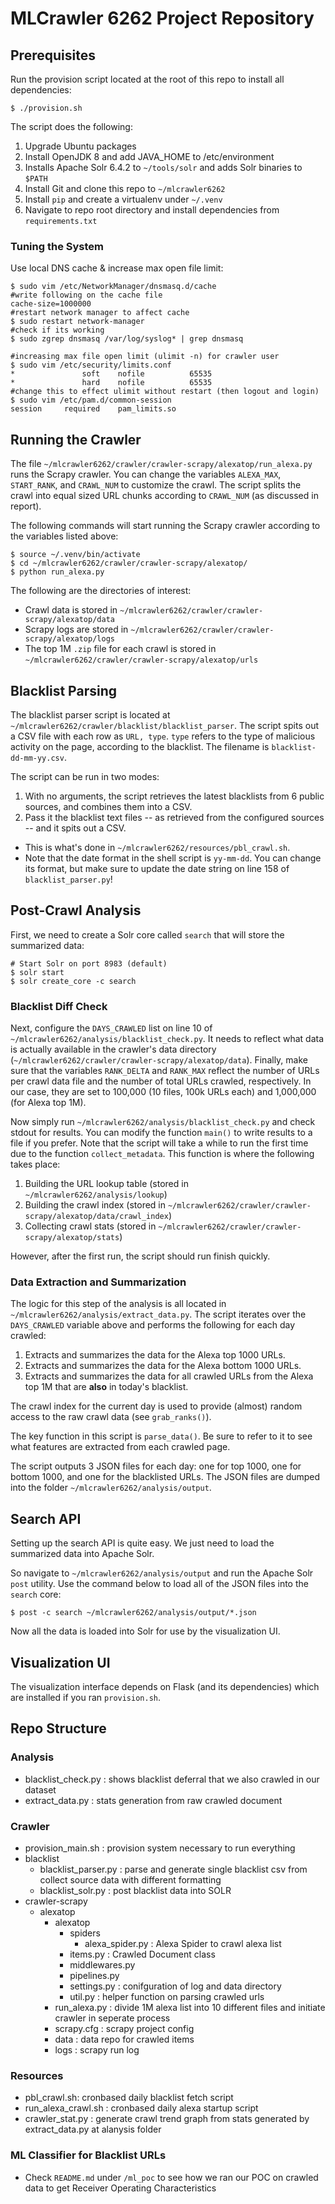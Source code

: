 # MLCrawler 6262 Project Repository

## Prerequisites

Run the provision script located at the root of this repo to install all dependencies:

`$ ./provision.sh`

The script does the following:

1. Upgrade Ubuntu packages
2. Install OpenJDK 8 and add JAVA_HOME to /etc/environment
3. Installs Apache Solr 6.4.2 to `~/tools/solr` and adds Solr binaries to `$PATH`
4. Install Git and clone this repo to `~/mlcrawler6262`
5. Install `pip` and create a virtualenv under `~/.venv`
6. Navigate to repo root directory and install dependencies from `requirements.txt`

### Tuning the System

Use local DNS cache & increase max open file limit:

```## configuring dnsmasq for dns caching
$ sudo vim /etc/NetworkManager/dnsmasq.d/cache
#write following on the cache file
cache-size=1000000
#restart network manager to affect cache
$ sudo restart network-manager
#check if its working
$ sudo zgrep dnsmasq /var/log/syslog* | grep dnsmasq

#increasing max file open limit (ulimit -n) for crawler user
$ sudo vim /etc/security/limits.conf
*               soft    nofile          65535
*               hard    nofile          65535
#change this to effect ulimit without restart (then logout and login)
$ sudo vim /etc/pam.d/common-session
session     required    pam_limits.so
```

## Running the Crawler

The file `~/mlcrawler6262/crawler/crawler-scrapy/alexatop/run_alexa.py` runs the Scrapy crawler. You can change the variables `ALEXA_MAX`, `START_RANK`, and `CRAWL_NUM` to customize the crawl. The script splits the crawl into equal sized URL chunks according to `CRAWL_NUM` (as discussed in report).

The following commands will start running the Scrapy crawler according to the variables listed above:

```
$ source ~/.venv/bin/activate
$ cd ~/mlcrawler6262/crawler/crawler-scrapy/alexatop/
$ python run_alexa.py
```

The following are the directories of interest:

- Crawl data is stored in `~/mlcrawler6262/crawler/crawler-scrapy/alexatop/data`
- Scrapy logs are stored in `~/mlcrawler6262/crawler/crawler-scrapy/alexatop/logs`
- The top 1M `.zip` file for each crawl is stored in `~/mlcrawler6262/crawler/crawler-scrapy/alexatop/urls`

## Blacklist Parsing

The blacklist parser script is located at `~/mlcrawler6262/crawler/blacklist/blacklist_parser`. The script spits out a CSV file with each row as `URL, type`. `type` refers to the type of malicious activity on the page, according to the blacklist. The filename is `blacklist-dd-mm-yy.csv`.

The script can be run in two modes:

1. With no arguments, the script retrieves the latest blacklists from 6 public sources, and combines them into a CSV.
2. Pass it the blacklist text files -- as retrieved from the configured sources -- and it spits out a CSV.
  - This is what's done in  `~/mlcrawler6262/resources/pbl_crawl.sh`.
  - Note that the date format in the shell script is `yy-mm-dd`. You can change its format, but make sure to update the date string on line 158 of `blacklist_parser.py`!

## Post-Crawl Analysis

First, we need to create a Solr core called `search` that will store the summarized data:

```
# Start Solr on port 8983 (default)
$ solr start
$ solr create_core -c search
```

### Blacklist Diff Check

Next, configure the `DAYS_CRAWLED` list on line 10 of `~/mlcrawler6262/analysis/blacklist_check.py`. It needs to reflect what data is actually available in the crawler's data directory (`~/mlcrawler6262/crawler/crawler-scrapy/alexatop/data`). Finally, make sure that the variables `RANK_DELTA` and `RANK_MAX` reflect the number of URLs per crawl data file and the number of total URLs crawled, respectively. In our case, they are set to 100,000 (10 files, 100k URLs each) and 1,000,000 (for Alexa top 1M).

Now simply run `~/mlcrawler6262/analysis/blacklist_check.py` and check stdout for results. You can modify the function `main()` to write results to a file if you prefer. Note that the script will take a while to run the first time due to the function `collect_metadata`. This function is where the following takes place:

1. Building the URL lookup table (stored in `~/mlcrawler6262/analysis/lookup`)
2. Building the crawl index (stored in `~/mlcrawler6262/crawler/crawler-scrapy/alexatop/data/crawl_index`)
3. Collecting crawl stats (stored in `~/mlcrawler6262/crawler/crawler-scrapy/alexatop/stats`)

However, after the first run, the script should run finish quickly.

### Data Extraction and Summarization

The logic for this step of the analysis is all located in `~/mlcrawler6262/analysis/extract_data.py`. The script iterates over the `DAYS_CRAWLED` variable above and performs the following for each day crawled:

1. Extracts and summarizes the data for the Alexa top 1000 URLs.
2. Extracts and summarizes the data for the Alexa bottom 1000 URLs.
3. Extracts and summarizes the data for all crawled URLs from the Alexa top 1M that are **also** in today's blacklist.

The crawl index for the current day is used to provide (almost) random access to the raw crawl data (see `grab_ranks()`).

The key function in this script is `parse_data()`. Be sure to refer to it to see what features are extracted from each crawled page.

The script outputs 3 JSON files for each day: one for top 1000, one for bottom 1000, and one for the blacklisted URLs. The JSON files are dumped into the folder `~/mlcrawler6262/analysis/output`.

## Search API

Setting up the search API is quite easy. We just need to load the summarized data into Apache Solr.

So navigate to `~/mlcrawler6262/analysis/output` and run the Apache Solr `post` utility. Use the command below to load all of the JSON files into the `search` core:

`$ post -c search ~/mlcrawler6262/analysis/output/*.json`

Now all the data is loaded into Solr for use by the visualization UI.

## Visualization UI

The visualization interface depends on Flask (and its dependencies) which are installed if you ran `provision.sh`.

## Repo Structure

### Analysis
 - blacklist_check.py : shows blacklist deferral that we also crawled in our dataset
 - extract_data.py : stats generation from raw crawled document

### Crawler
- provision_main.sh : provision system necessary to run everything
- blacklist
    - blacklist_parser.py : parse and generate single blacklist csv from collect source data with different formatting
    - blacklist_solr.py : post blacklist data into SOLR
- crawler-scrapy
  - alexatop
    - alexatop
      - spiders
        - alexa_spider.py : Alexa Spider to crawl alexa list
      - items.py : Crawled Document class
      - middlewares.py
      - pipelines.py
      - settings.py : conifguration of log and data directory
      - util.py : helper function on parsing crawled urls
    - run_alexa.py : divide 1M alexa list into 10 different files and initiate crawler in seperate process
    - scrapy.cfg : scrapy project config
    - data : data repo for crawled items
    - logs : scrapy run log

### Resources
  - pbl_crawl.sh: cronbased daily blacklist fetch script
  - run_alexa_crawl.sh : cronbased daily alexa startup script
  - crawler_stat.py : generate crawl trend graph from stats generated by extract_data.py at alanysis folder

### ML Classifier for Blacklist URLs
  - Check `README.md` under `/ml_poc` to see how we ran our POC on crawled data to get Receiver Operating Characteristics
